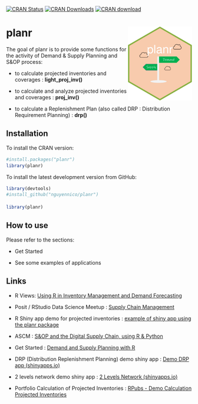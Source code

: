 
<!-- badges: start -->

[![CRAN
Status](https://www.r-pkg.org/badges/version/planr)](https://cran.r-project.org/package=planr)
[![CRAN
Downloads](https://cranlogs.r-pkg.org/badges/grand-total/planr)](https://cranlogs.r-pkg.org/badges/grand-total/planr)
[![CRAN
download](https://cranlogs.r-pkg.org/badges/planr)](https://cran.r-project.org/package=planr)

<!-- badges: end -->
<!-- README.md is generated from README.Rmd. Please edit that file -->

# planr <img src="man/figures/logo.png" align="right" height="200"/>

The goal of planr is to provide some functions for the activity of
Demand & Supply Planning and S&OP process:

- to calculate projected inventories and coverages :
  **light_proj_inv()**

- to calculate and analyze projected inventories and coverages :
  **proj_inv()**

- to calculate a Replenishment Plan (also called DRP : Distribution
  Requirement Planning) : **drp()**

## Installation

To install the CRAN version:

``` r
#install.packages("planr")
library(planr)
```

To install the latest development version from GitHub:

``` r
library(devtools)
#install_github("nguyennico/planr")

library(planr)
```

## How to use

Please refer to the sections:

- Get Started

- See some examples of applications

## Links

- R Views: [Using R in Inventory Management and Demand
  Forecasting](https://rviews.rstudio.com/2022/10/20/projected-inventory-calculations-using-r-1/)

- Posit / RStudio Data Science Meetup : [Supply Chain
  Management](https://www.youtube.com/watch?v=rzs6aSr4XoU)

- R Shiny app demo for projected inventories : [example of shiny app
  using the planr
  package](https://niconguyen.shinyapps.io/Projected_Inventories/)

- ASCM : [S&OP and the Digital Supply Chain, using R &
  Python](https://www.ascm.org/ascm-insights/sop-and-the-digital-supply-chain/)

- Get Started : [Demand and Supply Planning with
  R](https://rpubs.com/nikonguyen/972907)

- DRP (Distribution Replenishment Planning) demo shiny app : [Demo DRP
  app
  (shinyapps.io)](https://niconguyen.shinyapps.io/DRP_Simulation_app/)

- 2 levels network demo shiny app : [2 Levels Network
  (shinyapps.io)](https://niconguyen.shinyapps.io/Two_Levels_Network/)

- Portfolio Calculation of Projected Inventories : [RPubs - Demo
  Calculation Projected
  Inventories](https://rpubs.com/nikonguyen/projected_inventories_demo)
